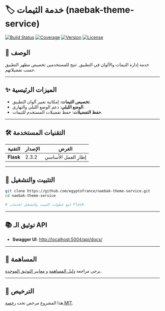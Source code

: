 # 🏷️ خدمة الثيمات (naebak-theme-service)

[![Build Status](https://img.shields.io/badge/build-passing-brightgreen)](https://github.com/egyptofrance/naebak-theme-service/actions)
[![Coverage](https://img.shields.io/badge/coverage-N/A-lightgrey)](https://github.com/egyptofrance/naebak-theme-service)
[![Version](https://img.shields.io/badge/version-0.1.0-blue)](https://github.com/egyptofrance/naebak-theme-service/releases)
[![License](https://img.shields.io/badge/license-MIT-yellow)](LICENSE)

## 📝 الوصف

خدمة إدارة الثيمات والألوان في التطبيق. تتيح للمستخدمين تخصيص مظهر التطبيق حسب تفضيلاتهم.

---

## ✨ الميزات الرئيسية

- **تخصيص الثيمات**: إمكانية تغيير ألوان التطبيق.
- **الوضع الليلي**: دعم الوضع الليلي والنهاري.
- **حفظ التفضيلات**: حفظ تفضيلات المستخدم للثيمات.

---

## 🛠️ التقنيات المستخدمة

| التقنية | الإصدار | الغرض |
|---------|---------|-------|
| **Flask** | 2.3.2 | إطار العمل الأساسي |

---

## 🚀 التثبيت والتشغيل

```bash
git clone https://github.com/egyptofrance/naebak-theme-service.git
cd naebak-theme-service

# اتبع خطوات التثبيت والتشغيل لخدمات Flask
```

---

## 📚 توثيق الـ API

- **Swagger UI**: [http://localhost:5004/api/docs/](http://localhost:5004/api/docs/)

---

## 🤝 المساهمة

يرجى مراجعة [دليل المساهمة](CONTRIBUTING.md) و [معايير التوثيق الموحدة](../../naebak-almakhzan/DOCUMENTATION_STANDARDS.md).

---

## 📄 الترخيص

هذا المشروع مرخص تحت [رخصة MIT](LICENSE).

